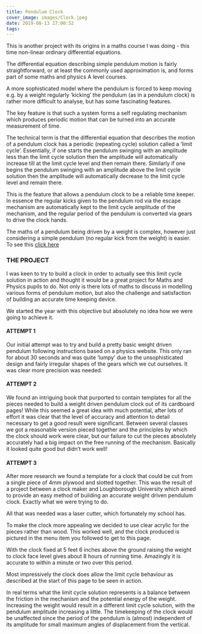 ```yaml
---
title: Pendulum Clock
cover_image: images/Clock.jpeg
date: 2019-08-13 17:00:52
tags:
---
```


This is another project with its origins in a maths course I was doing - this time non-linear ordinary differential equations.

The differential equation describing simple pendulum motion is fairly straightforward, or at least the commonly used approximation is, and forms part of some maths and physics A level courses.  

A more sophisticated model where the pendulum is forced to keep moving e.g. by a weight regularly ‘kicking’ the pendulum (as in a pendulum clock) is rather more difficult to analyse, but has some fascinating features.

The key feature is that such a system forms a self regulating mechanism which produces periodic motion that can be turned into an accurate measurement of time.

The technical term is that the differential equation that describes the motion of a pendulum clock has a periodic (repeating cycle) solution called a ‘limit cycle’.  Essentially, if one starts the pendulum swinging with an amplitude less than the limit cycle solution then the amplitude will automatically increase till at the limit cycle level and then remain there.  Similarly if one begins the pendulum swinging with an amplitude above the limit cycle solution then the amplitude will automatically decrease to the limit cycle level and remain there.

This is the feature that allows a pendulum clock to be a reliable time keeper.  In essence the regular kicks given to the pendulum rod via the escape mechanism are automatically kept to the limit cycle amplitude of the mechanism, and the regular period of the pendulum is converted via gears to drive the clock hands.

<p>The maths of a pendulum being driven by a weight is complex, however just considering a simple pendulum (no regular kick from the weight) is easier.  To see this <a href="https://sites.google.com/view/simplependulumperiod/home">click here</a>
</p>

### THE PROJECT
I was keen to try to build a clock in order to actually see this limit cycle solution in action and thought it would be a great project for Maths and Physics pupils to do.  Not only is there lots of maths to discuss in modelling various forms of pendulum motion, but also the challenge and satisfaction of building an accurate time keeping device.

We started the year with this objective but absolutely no idea how we were going to achieve it.  

#### ATTEMPT 1
Our initial attempt was to try and build a pretty basic weight driven pendulum following instructions based on a physics website.  This only ran for about 30 seconds and was quite ‘lumpy’ due to the unsophisticated design and fairly irregular shapes of the gears which we cut ourselves.  It was clear more precision was needed.

#### ATTEMPT 2
We found an intriguing book that purported to contain templates for all the pieces needed to build a weight driven pendulum clock out of its cardboard pages!  While this seemed a great idea with much potential, after lots of effort it was clear that the level of accuracy and attention to detail necessary to get a good result were significant.  Between several classes we got a reasonable version pieced together and the principles by which the clock should work were clear, but our failure to cut the pieces absolutely accurately had a big impact on the free running of the mechanism.  Basically it looked quite good but didn’t work well!

#### ATTEMPT 3
After more research we found a template for a clock that could be cut from a single piece of 4mm plywood and slotted together.  This was the result of a project between a clock maker and Loughborough University which aimed to provide an easy method of building an accurate weight driven pendulum clock.  Exactly what we were trying to do.

All that was needed was a laser cutter, which fortunately my school has.

To make the clock more appealing we decided to use clear acrylic for the pieces rather than wood.  This worked well, and the clock produced is pictured in the menu item you followed to get to this page.

With the clock fixed at 5 feet 6 inches above the ground raising the weight to clock face level gives about 8 hours of running time.  Amazingly it is accurate to within a minute or two over this period.

Most impressively the clock does allow the limit cycle behaviour as described at the start of this page to be seen in action.

In real terms what the limit cycle solution represents is a balance between the friction in the mechanism and the potential energy of the weight.  Increasing the weight would result in a different limit cycle solution, with the pendulum amplitude increasing a little.  The timekeeping of the clock would be unaffected since the period of the pendulum is (almost) independent of its amplitude for small maximum angles of displacement from the vertical.
